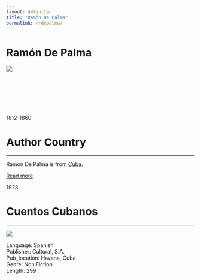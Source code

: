 ```yaml
---
layout: defaultau
title: "Ramón De Palma"
permalink: /rdepalma/
---
```

<!-- partial:index.partial.html -->
<div class="content">
    <h1>Ramón De Palma</h1>
    <div class="quote">
        <div><img src="https://www.ecured.cu/images/d/d1/Ram%C3%B3n-de-Palma%281%29.jpg" class="logo"></div>
    </div>
    <div class="timeline">
        <div style="padding-bottom:100px;"></div>
        <div class="block">
            <div class="date right"><p class="right"> 1812-1860 </p></div>
            <div class="dot"></div>
            <div class="left first">
            <div class="author_country">
                <h1>Author Country</h1><hr>
            <div class="aclocation"><p>Ramón De Palma is from <a href="{{ site.baseurl }}/14">Cuba.</a></p></div>
              <div class="acreadmore">  <a href="https://es.wikipedia.org/wiki/Ram%C3%B3n_de_Palma" target="_blank">Read more</a></div>
            </div>
            </div>
        </div>
        <div class="block">
            <div class="date left"><p class="left">1928</p></div>
            <div class="dot"></div>
            <div class="right">
                <h1>Cuentos Cubanos</h1><hr>
                <p><img src="https://m.media-amazon.com/images/I/518Nsb1FunL._SX218_BO1,204,203,200_QL40_FMwebp_.jpg"></p>
                <p>
                Language: Spanish<br/>
                Publisher: Cultural, S.A.<br/>
                Pub_location: Havana, Cuba<br/>
                Genre: Non Fiction<br/>
                Length: 299</p>
            </div>
        </div>
  <!-- partial -->
<script src='https://cdnjs.cloudflare.com/ajax/libs/jquery/3.1.1/jquery.min.js'></script><script  src="{{ site.baseurl }}/assets/js/authorscript.js"></script>